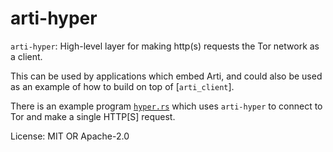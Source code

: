 # arti-hyper

`arti-hyper`: High-level layer for making http(s) requests the Tor network as a client.

This can be used by applications which embed Arti,
and could also be used as an example of how to build on top of [`arti_client`].

There is an example program [`hyper.rs`] which uses `arti-hyper`
to connect to Tor and make a single HTTP\[S] request.

[`hyper.rs`]: <https://gitlab.torproject.org/tpo/core/arti/-/blob/main/crates/arti-hyper/examples/hyper.rs>

License: MIT OR Apache-2.0

